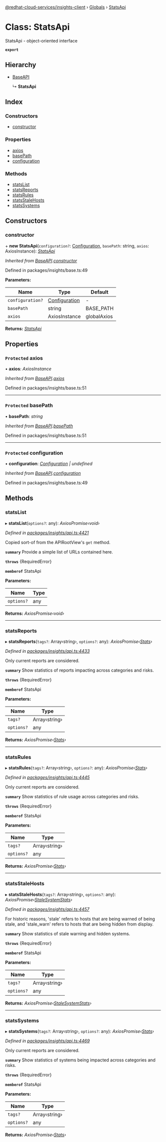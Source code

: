 [@redhat-cloud-services/insights-client](../README.md) › [Globals](../globals.md) › [StatsApi](statsapi.md)

# Class: StatsApi

StatsApi - object-oriented interface

**`export`** 

## Hierarchy

* [BaseAPI](baseapi.md)

  ↳ **StatsApi**

## Index

### Constructors

* [constructor](statsapi.md#constructor)

### Properties

* [axios](statsapi.md#protected-axios)
* [basePath](statsapi.md#protected-basepath)
* [configuration](statsapi.md#protected-configuration)

### Methods

* [statsList](statsapi.md#statslist)
* [statsReports](statsapi.md#statsreports)
* [statsRules](statsapi.md#statsrules)
* [statsStaleHosts](statsapi.md#statsstalehosts)
* [statsSystems](statsapi.md#statssystems)

## Constructors

###  constructor

\+ **new StatsApi**(`configuration?`: [Configuration](configuration.md), `basePath`: string, `axios`: AxiosInstance): *[StatsApi](statsapi.md)*

*Inherited from [BaseAPI](baseapi.md).[constructor](baseapi.md#constructor)*

Defined in packages/insights/base.ts:49

**Parameters:**

Name | Type | Default |
------ | ------ | ------ |
`configuration?` | [Configuration](configuration.md) | - |
`basePath` | string | BASE_PATH |
`axios` | AxiosInstance | globalAxios |

**Returns:** *[StatsApi](statsapi.md)*

## Properties

### `Protected` axios

• **axios**: *AxiosInstance*

*Inherited from [BaseAPI](baseapi.md).[axios](baseapi.md#protected-axios)*

Defined in packages/insights/base.ts:51

___

### `Protected` basePath

• **basePath**: *string*

*Inherited from [BaseAPI](baseapi.md).[basePath](baseapi.md#protected-basepath)*

Defined in packages/insights/base.ts:51

___

### `Protected` configuration

• **configuration**: *[Configuration](configuration.md) | undefined*

*Inherited from [BaseAPI](baseapi.md).[configuration](baseapi.md#protected-configuration)*

Defined in packages/insights/base.ts:49

## Methods

###  statsList

▸ **statsList**(`options?`: any): *AxiosPromise‹void›*

*Defined in [packages/insights/api.ts:4421](https://github.com/RedHatInsights/javascript-clients/blob/master/packages/insights/api.ts#L4421)*

Copied sort-of from the APIRootView\'s `get` method.

**`summary`** Provide a simple list of URLs contained here.

**`throws`** {RequiredError}

**`memberof`** StatsApi

**Parameters:**

Name | Type |
------ | ------ |
`options?` | any |

**Returns:** *AxiosPromise‹void›*

___

###  statsReports

▸ **statsReports**(`tags?`: Array‹string›, `options?`: any): *AxiosPromise‹[Stats](../interfaces/stats.md)›*

*Defined in [packages/insights/api.ts:4433](https://github.com/RedHatInsights/javascript-clients/blob/master/packages/insights/api.ts#L4433)*

Only current reports are considered.

**`summary`** Show statistics of reports impacting across categories and risks.

**`throws`** {RequiredError}

**`memberof`** StatsApi

**Parameters:**

Name | Type |
------ | ------ |
`tags?` | Array‹string› |
`options?` | any |

**Returns:** *AxiosPromise‹[Stats](../interfaces/stats.md)›*

___

###  statsRules

▸ **statsRules**(`tags?`: Array‹string›, `options?`: any): *AxiosPromise‹[Stats](../interfaces/stats.md)›*

*Defined in [packages/insights/api.ts:4445](https://github.com/RedHatInsights/javascript-clients/blob/master/packages/insights/api.ts#L4445)*

Only current reports are considered.

**`summary`** Show statistics of rule usage across categories and risks.

**`throws`** {RequiredError}

**`memberof`** StatsApi

**Parameters:**

Name | Type |
------ | ------ |
`tags?` | Array‹string› |
`options?` | any |

**Returns:** *AxiosPromise‹[Stats](../interfaces/stats.md)›*

___

###  statsStaleHosts

▸ **statsStaleHosts**(`tags?`: Array‹string›, `options?`: any): *AxiosPromise‹[StaleSystemStats](../interfaces/stalesystemstats.md)›*

*Defined in [packages/insights/api.ts:4457](https://github.com/RedHatInsights/javascript-clients/blob/master/packages/insights/api.ts#L4457)*

For historic reasons, \'stale\' refers to hosts that are being warned of being stale, and \'stale_warn\' refers to hosts that are being hidden from display.

**`summary`** Show statistics of stale warning and hidden systems.

**`throws`** {RequiredError}

**`memberof`** StatsApi

**Parameters:**

Name | Type |
------ | ------ |
`tags?` | Array‹string› |
`options?` | any |

**Returns:** *AxiosPromise‹[StaleSystemStats](../interfaces/stalesystemstats.md)›*

___

###  statsSystems

▸ **statsSystems**(`tags?`: Array‹string›, `options?`: any): *AxiosPromise‹[Stats](../interfaces/stats.md)›*

*Defined in [packages/insights/api.ts:4469](https://github.com/RedHatInsights/javascript-clients/blob/master/packages/insights/api.ts#L4469)*

Only current reports are considered.

**`summary`** Show statistics of systems being impacted across categories and risks.

**`throws`** {RequiredError}

**`memberof`** StatsApi

**Parameters:**

Name | Type |
------ | ------ |
`tags?` | Array‹string› |
`options?` | any |

**Returns:** *AxiosPromise‹[Stats](../interfaces/stats.md)›*
